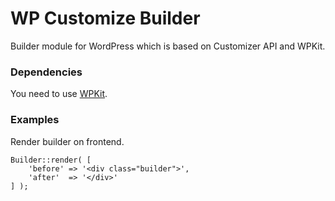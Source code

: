 # WP Customize Builder
Builder module for WordPress which is based on Customizer API and WPKit.
### Dependencies
You need to use <a href="https://github.com/REDINKno/wpkit" target="_blank">WPKit</a>. 
### Examples
Render builder on frontend.
```
Builder::render( [
    'before' => '<div class="builder">',
    'after'  => '</div>'
] );
```